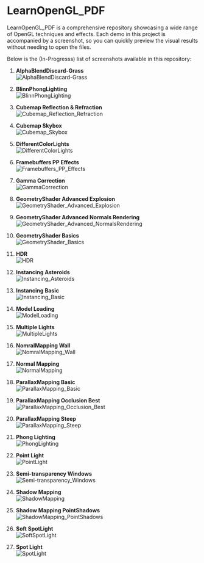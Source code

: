 # LearnOpenGL_PDF
LearnOpenGL_PDF is a comprehensive repository showcasing a wide range of OpenGL techniques and effects. Each demo in this project is accompanied by a screenshot, so you can quickly preview the visual results without needing to open the files.

Below is the (In-Progresss) list of screenshots available in this repository:

1. **AlphaBlendDiscard-Grass**  
   ![AlphaBlendDiscard-Grass](screenshots/AlphaBlendDiscard-Grass.png)

2. **BlinnPhongLighting**  
   ![BlinnPhongLighting](screenshots/BlinnPhongLighting.png)

3. **Cubemap Reflection & Refraction**  
   ![Cubemap_Reflection_Refraction](screenshots/Cubemap_Reflection_Refraction.png)

4. **Cubemap Skybox**  
   ![Cubemap_Skybox](screenshots/Cubemap_Skybox.png)

5. **DifferentColorLights**  
   ![DifferentColorLights](screenshots/DifferentColorLights.png)

6. **Framebuffers PP Effects**  
   ![Framebuffers_PP_Effects](screenshots/Framebuffers_PP_Effects.png)

7. **Gamma Correction**  
   ![GammaCorrection](screenshots/GammaCorrection.png)

8. **GeometryShader Advanced Explosion**  
   ![GeometryShader_Advanced_Explosion](screenshots/GeometryShader_Advanced_Explosion.png)

9. **GeometryShader Advanced Normals Rendering**  
   ![GeometryShader_Advanced_NormalsRendering](screenshots/GeometryShader_Advanced_NormalsRendering.png)

10. **GeometryShader Basics**  
    ![GeometryShader_Basics](screenshots/GeometryShader_Basics.png)

11. **HDR**  
    ![HDR](screenshots/HDR.png)

12. **Instancing Asteroids**  
    ![Instancing_Asteroids](screenshots/Instancing_Asteroids.png)

13. **Instancing Basic**  
    ![Instancing_Basic](screenshots/Instancing_Basic.png)

14. **Model Loading**  
    ![ModelLoading](screenshots/ModelLoading.png)

15. **Multiple Lights**  
    ![MultipleLights](screenshots/MultipleLights.png)

16. **NomralMapping Wall**  
    ![NomralMapping_Wall](screenshots/NomralMapping_Wall.png)

17. **Normal Mapping**  
    ![NormalMapping](screenshots/NormalMapping.png)

18. **ParallaxMapping Basic**  
    ![ParallaxMapping_Basic](screenshots/ParallaxMapping_Basic.png)

19. **ParallaxMapping Occlusion Best**  
    ![ParallaxMapping_Occlusion_Best](screenshots/ParallaxMapping_Occlusion_Best.png)

20. **ParallaxMapping Steep**  
    ![ParallaxMapping_Steep](screenshots/ParallaxMapping_Steep.png)

21. **Phong Lighting**  
    ![PhongLighting](screenshots/PhongLighting.png)

22. **Point Light**  
    ![PointLight](screenshots/PointLight.png)

23. **Semi-transparency Windows**  
    ![Semi-transparency_Windows](screenshots/Semi-transparency_Windows.png)

24. **Shadow Mapping**  
    ![ShadowMapping](screenshots/ShadowMapping.png)

25. **Shadow Mapping PointShadows**  
    ![ShadowMapping_PointShadows](screenshots/ShadowMapping_PointShadows.png)

26. **Soft SpotLight**  
    ![SoftSpotLight](screenshots/SoftSpotLight.png)

27. **Spot Light**  
    ![SpotLight](screenshots/SpotLight.png)